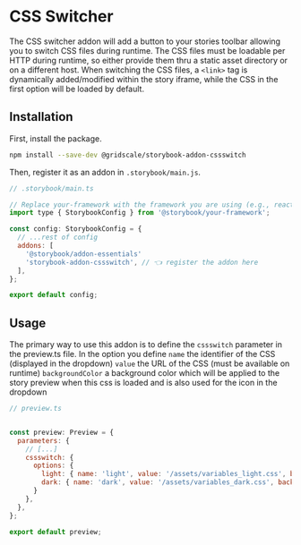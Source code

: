 # CSS Switcher

The CSS switcher addon will add a button to your stories toolbar allowing you to switch CSS files during runtime. The CSS files must be loadable per HTTP during runtime, so either provide them thru a static asset directory or on a different host.
When switching the CSS files, a `<link>` tag is dynamically added/modified within the story iframe, while the CSS in the first option will be loaded by default.

## Installation

First, install the package.

```sh
npm install --save-dev @gridscale/storybook-addon-cssswitch
```

Then, register it as an addon in `.storybook/main.js`.

```js
// .storybook/main.ts

// Replace your-framework with the framework you are using (e.g., react-webpack5, vue3-vite)
import type { StorybookConfig } from '@storybook/your-framework';

const config: StorybookConfig = {
  // ...rest of config
  addons: [
    '@storybook/addon-essentials'
    'storybook-addon-cssswitch', // 👈 register the addon here
  ],
};

export default config;
```

## Usage

The primary way to use this addon is to define the `cssswitch` parameter in the preview.ts file. In the option you define
`name` the identifier of the CSS (displayed in the dropdown)
`value` the URL of the CSS (must be available on runtime)
`backgroundColor` a background color which will be applied to the story preview when this css is loaded and is also used for the icon in the dropdown

```js
// preview.ts


const preview: Preview = {
  parameters: {
    // [...]
    cssswitch: {
      options: {
        light: { name: 'light', value: '/assets/variables_light.css', backgroundColor: '#F8F8F8' },
        dark: { name: 'dark', value: '/assets/variables_dark.css', backgroundColor: '#080808' },
      }
    },
  },
};

export default preview;
```

